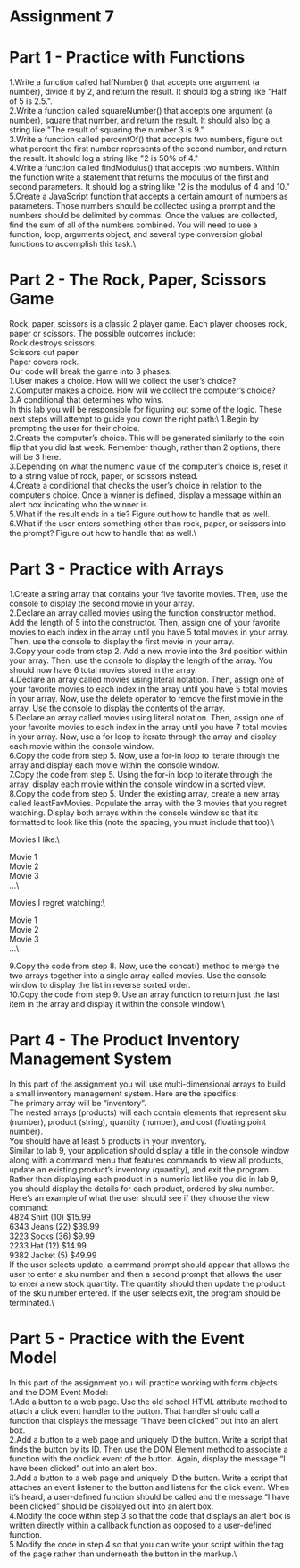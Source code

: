 # Assignment 7
 
# Part 1 - Practice with Functions

1.Write a function called halfNumber() that accepts one argument (a number), divide it by 2, and return the result. It should log a string like "Half of 5 is 2.5.".\
2.Write a function called squareNumber() that accepts one argument (a number), square that number, and return the result. It should also log a string like "The result of squaring the number 3 is 9."\
3.Write a function called percentOf() that accepts two numbers, figure out what percent the first number represents of the second number, and return the result. It should log a string like "2 is 50% of 4."\
4.Write a function called findModulus() that accepts two numbers. Within the function write a statement that returns the modulus of the first and second parameters. It should log a string like "2 is the modulus of 4 and 10."\
5.Create a JavaScript function that accepts a certain amount of numbers as parameters. Those numbers should be collected using a prompt and the numbers should be delimited by commas. Once the values are collected, find the sum of all of the numbers combined. You will need to use a function, loop, arguments object, and several type conversion global functions to accomplish this task.\

# Part 2 - The Rock, Paper, Scissors Game
Rock, paper, scissors is a classic 2 player game. Each player chooses rock, paper or scissors. The possible outcomes include:\
Rock destroys scissors.\
Scissors cut paper.\
Paper covers rock.\
Our code will break the game into 3 phases:\
1.User makes a choice. How will we collect the user’s choice?\
2.Computer makes a choice. How will we collect the computer’s choice?\
3.A conditional that determines who wins.\
In this lab you will be responsible for figuring out some of the logic. These next steps will attempt to guide you down the right path:\ 
1.Begin by prompting the user for their choice.\
2.Create the computer’s choice. This will be generated similarly to the coin flip that you did last week. Remember though, rather than 2 options, there will be 3 here.\
3.Depending on what the numeric value of the computer’s choice is, reset it to a string value of rock, paper, or scissors instead.\
4.Create a conditional that checks the user’s choice in relation to the computer’s choice. Once a winner is defined, display a message within an alert box indicating who the winner is.\
5.What if the result ends in a tie? Figure out how to handle that as well.\
6.What if the user enters something other than rock, paper, or scissors into the prompt? Figure out how to handle that as well.\

# Part 3 - Practice with Arrays
1.Create a string array that contains your five favorite movies. Then, use the console to display the second movie in your array.\
2.Declare an array called movies using the function constructor method. Add the length of 5 into the constructor. Then, assign one of your favorite movies to each index in the array until you have 5 total movies in your array. Then, use the console to display the first movie in your array.\
3.Copy your code from step 2. Add a new movie into the 3rd position within your array. Then, use the console to display the length of the array. You should now have 6 total movies stored in the array.\
4.Declare an array called movies using literal notation. Then, assign one of your favorite movies to each index in the array until you have 5 total movies in your array. Now, use the delete operator to remove the first movie in the array. Use the console to display the contents of the array.\
5.Declare an array called movies using literal notation. Then, assign one of your favorite movies to each index in the array until you have 7 total movies in your array. Now, use a for loop to iterate through the array and display each movie within the console window.\
6.Copy the code from step 5. Now, use a for-in loop to iterate through the array and display each movie within the console window.\
7.Copy the code from step 5. Using the for-in loop to iterate through the array, display each movie within the console window in a sorted view.\
8.Copy the code from step 5. Under the existing array, create a new array called leastFavMovies. Populate the array with the 3 movies that you regret watching. Display both arrays within the console window so that it’s formatted to look like this (note the spacing, you must include that too):\

Movies I like:\

Movie 1\
Movie 2\
Movie 3\
…\

Movies I regret watching:\

Movie 1\
Movie 2\
Movie 3\
…\

9.Copy the code from step 8. Now, use the concat() method to merge the two arrays together into a single array called movies. Use the console window to display the list in reverse sorted order.\
10.Copy the code from step 9. Use an array function to return just the last item in the array and display it within the console window.\

# Part 4 - The Product Inventory Management System
In this part of the assignment you will use multi-dimensional arrays to build a small inventory management system. Here are the specifics:\
The primary array will be “inventory”.\
The nested arrays (products) will each contain elements that represent sku (number), product (string), quantity (number), and cost (floating point number).\
You should have at least 5 products in your inventory.\
Similar to lab 9, your application should display a title in the console window along with a command menu that features commands to view all products, update an existing product’s inventory (quantity), and exit the program. \
Rather than displaying each product in a numeric list like you did in lab 9, you should display the details for each product, ordered by sku number. Here’s an example of what the user should see if they choose the view command:\
4824 Shirt (10) $15.99\
6343 Jeans (22) $39.99\
3223 Socks (36) $9.99\
2233 Hat (12) $14.99\
9382 Jacket (5) $49.99\
If the user selects update, a command prompt should appear that allows the user to enter a sku number and then a second prompt that allows the user to enter a new stock quantity. The quantity should then update the product of the sku number entered. If the user selects exit, the program should be terminated.\

# Part 5 - Practice with the Event Model
In this part of the assignment you will practice working with form objects and the DOM Event Model:\
1.Add a button to a web page. Use the old school HTML attribute method to attach a click event handler to the button. That handler should call a function that displays the message “I have been clicked” out into an alert box.\
2.Add a button to a web page and uniquely ID the button. Write a script that finds the button by its ID. Then use the DOM Element method to associate a function with the onclick event of the button. Again, display the message “I have been clicked” out into an alert box.\
3.Add a button to a web page and uniquely ID the button. Write a script that attaches an event listener to the button and listens for the click event. When it’s heard, a user-defined function should be called and the message “I have been clicked” should be displayed out into an alert box.\
4.Modify the code within step 3 so that the code that displays an alert box is written directly within a callback function as opposed to a user-defined function.\
5.Modify the code in step 4 so that you can write your script within the <head> tag of the page rather than underneath the button in the markup.\
